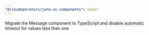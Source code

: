 ```yaml
---
"@cloudoperators/juno-ui-components": minor
---
```


Migrate the Message component to TypeScript and disable automatic timeout for values less than one
